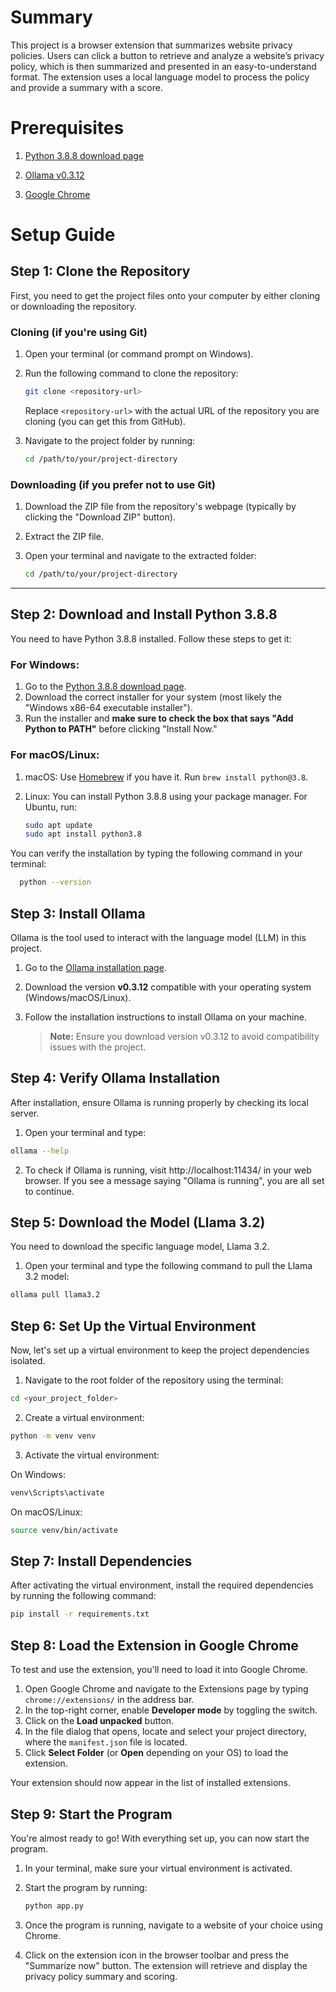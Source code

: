 #  Summary

This project is a browser extension that summarizes website privacy policies. Users can click a button to retrieve and analyze a website’s privacy policy, which is then summarized and presented in an easy-to-understand format. The extension uses a local language model to process the policy and provide a summary with a score.

# Prerequisites 

1. [Python 3.8.8 download page](https://www.python.org/downloads/release/python-388/)

2. [Ollama v0.3.12](https://github.com/ollama/ollama/releases/tag/v0.3.12)

3. [Google Chrome](https://www.google.com/chrome/)

# Setup Guide

## Step 1: Clone the Repository

First, you need to get the project files onto your computer by either cloning or downloading the repository.

### Cloning (if you're using Git)
1. Open your terminal (or command prompt on Windows).
2. Run the following command to clone the repository:

    ```bash
    git clone <repository-url>
    ```

   Replace `<repository-url>` with the actual URL of the repository you are cloning (you can get this from GitHub).

3. Navigate to the project folder by running:

    ```bash
    cd /path/to/your/project-directory
    ```

### Downloading (if you prefer not to use Git)
1. Download the ZIP file from the repository's webpage (typically by clicking the "Download ZIP" button).
2. Extract the ZIP file.
3. Open your terminal and navigate to the extracted folder:

    ```bash
    cd /path/to/your/project-directory
    ```

---

## Step 2: Download and Install Python 3.8.8

You need to have Python 3.8.8 installed. Follow these steps to get it:

### For Windows:
1. Go to the [Python 3.8.8 download page](https://www.python.org/downloads/release/python-388/).
2. Download the correct installer for your system (most likely the "Windows x86-64 executable installer").
3. Run the installer and **make sure to check the box that says "Add Python to PATH"** before clicking "Install Now."

### For macOS/Linux:
1. macOS: Use [Homebrew](https://brew.sh/) if you have it. Run `brew install python@3.8`.
2. Linux: You can install Python 3.8.8 using your package manager. For Ubuntu, run:

   ```bash
   sudo apt update
   sudo apt install python3.8
    ```
You can verify the installation by typing the following command in your terminal:
 ```bash
   python --version
   ```
## Step 3: Install Ollama

Ollama is the tool used to interact with the language model (LLM) in this project.

1. Go to the [Ollama installation page](https://github.com/ollama/ollama/releases/tag/v0.3.12).
2. Download the version **v0.3.12** compatible with your operating system (Windows/macOS/Linux).
3. Follow the installation instructions to install Ollama on your machine.
   
   > **Note:** Ensure you download version v0.3.12 to avoid compatibility issues with the project.

## Step 4: Verify Ollama Installation

After installation, ensure Ollama is running properly by checking its local server.

1. Open your terminal and type:
```bash
ollama --help
```
2. To check if Ollama is running, visit http://localhost:11434/ in your web browser. If you see a message saying "Ollama is running", you are all set to continue.

## Step 5: Download the Model (Llama 3.2)

You need to download the specific language model, Llama 3.2.

1. Open your terminal and type the following command to pull the Llama 3.2 model:
```bash
ollama pull llama3.2
```

## Step 6: Set Up the Virtual Environment

Now, let's set up a virtual environment to keep the project dependencies isolated.

1. Navigate to the root folder of the repository using the terminal:
```bash
cd <your_project_folder>
```
2. Create a virtual environment:
```bash
python -m venv venv
```
3. Activate the virtual environment:

On Windows:
```bash
venv\Scripts\activate
```
On macOS/Linux:
```bash
source venv/bin/activate
```

## Step 7: Install Dependencies

After activating the virtual environment, install the required dependencies by running the following command:
```bash
pip install -r requirements.txt
```

## Step 8: Load the Extension in Google Chrome

To test and use the extension, you'll need to load it into Google Chrome.

1. Open Google Chrome and navigate to the Extensions page by typing `chrome://extensions/` in the address bar.
2. In the top-right corner, enable **Developer mode** by toggling the switch.
3. Click on the **Load unpacked** button.
4. In the file dialog that opens, locate and select your project directory, where the `manifest.json` file is located.
5. Click **Select Folder** (or **Open** depending on your OS) to load the extension.

Your extension should now appear in the list of installed extensions. 

## Step 9: Start the Program

You're almost ready to go! With everything set up, you can now start the program.

1. In your terminal, make sure your virtual environment is activated.
2. Start the program by running:

   ```bash
   python app.py
   ```

3. Once the program is running, navigate to a website of your choice using Chrome.
4. Click on the extension icon in the browser toolbar and press the "Summarize now" button.
The extension will retrieve and display the privacy policy summary and scoring.